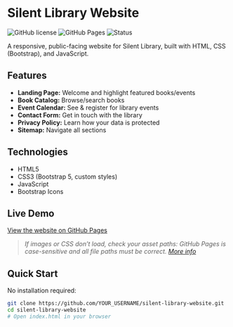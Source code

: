 # Silent Library Website

![GitHub license](https://img.shields.io/github/license/YOUR_USERNAME/silent-library-website)
![GitHub Pages](https://img.shields.io/badge/pages-live-brightgreen)
![Status](https://img.shields.io/badge/status-active-brightgreen)

A responsive, public-facing website for Silent Library, built with HTML, CSS (Bootstrap), and JavaScript.

## Features

- **Landing Page:** Welcome and highlight featured books/events
- **Book Catalog:** Browse/search books
- **Event Calendar:** See & register for library events
- **Contact Form:** Get in touch with the library
- **Privacy Policy:** Learn how your data is protected
- **Sitemap:** Navigate all sections

## Technologies

- HTML5
- CSS3 (Bootstrap 5, custom styles)
- JavaScript
- Bootstrap Icons

## Live Demo

[View the website on GitHub Pages](https://YOUR_USERNAME.github.io/silent-library-website/)

> _If images or CSS don’t load, check your asset paths: GitHub Pages is case-sensitive and all file paths must be correct. [More info](https://docs.github.com/en/pages/getting-started-with-github-pages/about-github-pages#publishing-sources-for-github-pages-sites)_

## Quick Start

No installation required:

```bash
git clone https://github.com/YOUR_USERNAME/silent-library-website.git
cd silent-library-website
# Open index.html in your browser
```
